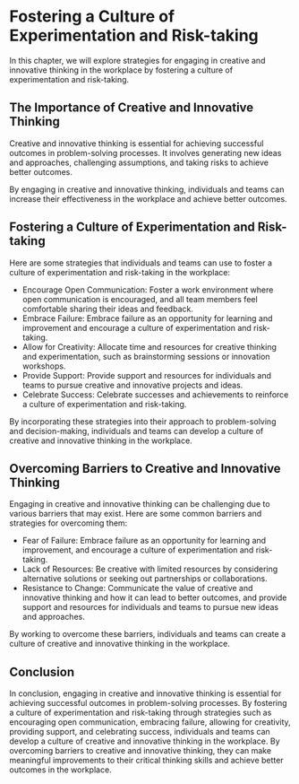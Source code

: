 Fostering a Culture of Experimentation and Risk-taking
===============================================================================================================

In this chapter, we will explore strategies for engaging in creative and innovative thinking in the workplace by fostering a culture of experimentation and risk-taking.

The Importance of Creative and Innovative Thinking
--------------------------------------------------

Creative and innovative thinking is essential for achieving successful outcomes in problem-solving processes. It involves generating new ideas and approaches, challenging assumptions, and taking risks to achieve better outcomes.

By engaging in creative and innovative thinking, individuals and teams can increase their effectiveness in the workplace and achieve better outcomes.

Fostering a Culture of Experimentation and Risk-taking
------------------------------------------------------

Here are some strategies that individuals and teams can use to foster a culture of experimentation and risk-taking in the workplace:

* Encourage Open Communication: Foster a work environment where open communication is encouraged, and all team members feel comfortable sharing their ideas and feedback.
* Embrace Failure: Embrace failure as an opportunity for learning and improvement and encourage a culture of experimentation and risk-taking.
* Allow for Creativity: Allocate time and resources for creative thinking and experimentation, such as brainstorming sessions or innovation workshops.
* Provide Support: Provide support and resources for individuals and teams to pursue creative and innovative projects and ideas.
* Celebrate Success: Celebrate successes and achievements to reinforce a culture of experimentation and risk-taking.

By incorporating these strategies into their approach to problem-solving and decision-making, individuals and teams can develop a culture of creative and innovative thinking in the workplace.

Overcoming Barriers to Creative and Innovative Thinking
-------------------------------------------------------

Engaging in creative and innovative thinking can be challenging due to various barriers that may exist. Here are some common barriers and strategies for overcoming them:

* Fear of Failure: Embrace failure as an opportunity for learning and improvement, and encourage a culture of experimentation and risk-taking.
* Lack of Resources: Be creative with limited resources by considering alternative solutions or seeking out partnerships or collaborations.
* Resistance to Change: Communicate the value of creative and innovative thinking and how it can lead to better outcomes, and provide support and resources for individuals and teams to pursue new ideas and approaches.

By working to overcome these barriers, individuals and teams can create a culture of creative and innovative thinking in the workplace.

Conclusion
----------

In conclusion, engaging in creative and innovative thinking is essential for achieving successful outcomes in problem-solving processes. By fostering a culture of experimentation and risk-taking through strategies such as encouraging open communication, embracing failure, allowing for creativity, providing support, and celebrating success, individuals and teams can develop a culture of creative and innovative thinking in the workplace. By overcoming barriers to creative and innovative thinking, they can make meaningful improvements to their critical thinking skills and achieve better outcomes in the workplace.
